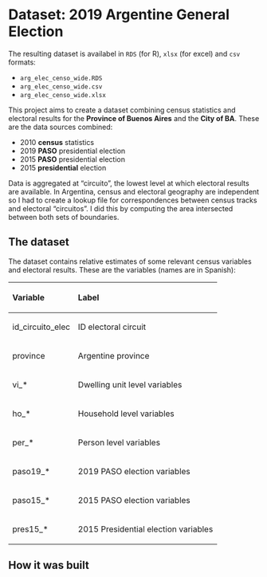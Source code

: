 
# Dataset: 2019 Argentine General Election

The resulting dataset is availabel in `RDS` (for R), `xlsx` (for excel)
and `csv` formats:

  - `arg_elec_censo_wide.RDS`
  - `arg_elec_censo_wide.csv`
  - `arg_elec_censo_wide.xlsx`

This project aims to create a dataset combining census statistics and
electoral results for the **Province of Buenos Aires** and the **City of
BA**. These are the data sources combined:

  - 2010 **census** statistics
  - 2019 **PASO** presidential election
  - 2015 **PASO** presidential election
  - 2015 **presidential** election

Data is aggregated at “circuito”, the lowest level at which electoral
results are available. In Argentina, census and electoral geography are
independent so I had to create a lookup file for correspondences between
census tracks and electoral “circuitos”. I did this by computing the
area intersected between both sets of boundaries.

## The dataset

The dataset contains relative estimates of some relevant census
variables and electoral results. These are the variables (names are in
Spanish):

<table>

<thead>

<tr>

<th style="text-align:left;">

Variable

</th>

<th style="text-align:left;">

Label

</th>

</tr>

</thead>

<tbody>

<tr>

<td style="text-align:left;">

id\_circuito\_elec

</td>

<td style="text-align:left;">

ID electoral circuit

</td>

</tr>

<tr>

<td style="text-align:left;">

province

</td>

<td style="text-align:left;">

Argentine province

</td>

</tr>

<tr>

<td style="text-align:left;">

vi\_\*

</td>

<td style="text-align:left;">

Dwelling unit level variables

</td>

</tr>

<tr>

<td style="text-align:left;">

ho\_\*

</td>

<td style="text-align:left;">

Household level variables

</td>

</tr>

<tr>

<td style="text-align:left;">

per\_\*

</td>

<td style="text-align:left;">

Person level variables

</td>

</tr>

<tr>

<td style="text-align:left;">

paso19\_\*

</td>

<td style="text-align:left;">

2019 PASO election variables

</td>

</tr>

<tr>

<td style="text-align:left;">

paso15\_\*

</td>

<td style="text-align:left;">

2015 PASO election variables

</td>

</tr>

<tr>

<td style="text-align:left;">

pres15\_\*

</td>

<td style="text-align:left;">

2015 Presidential election variables

</td>

</tr>

</tbody>

</table>

## How it was built
